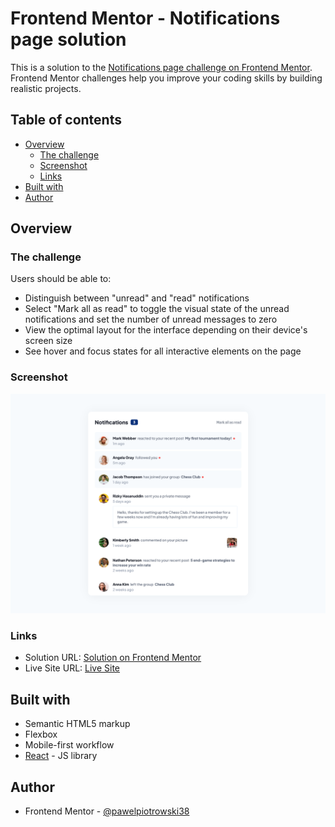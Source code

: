 # Frontend Mentor - Notifications page solution

This is a solution to the [Notifications page challenge on Frontend Mentor](https://www.frontendmentor.io/challenges/notifications-page-DqK5QAmKbC). Frontend Mentor challenges help you improve your coding skills by building realistic projects. 

## Table of contents

- [Overview](#overview)
  - [The challenge](#the-challenge)
  - [Screenshot](#screenshot)
  - [Links](#links)
- [Built with](#built-with)
- [Author](#author)

## Overview

### The challenge

Users should be able to:

- Distinguish between "unread" and "read" notifications
- Select "Mark all as read" to toggle the visual state of the unread notifications and set the number of unread messages to zero
- View the optimal layout for the interface depending on their device's screen size
- See hover and focus states for all interactive elements on the page

### Screenshot

![](./screenshot.png)

### Links

- Solution URL: [Solution on Frontend Mentor](https://www.frontendmentor.io/solutions/notifications-page-using-react-7JdWcaNeg3)
- Live Site URL: [Live Site](https://radiant-starburst-984a7c.netlify.app/)

## Built with

- Semantic HTML5 markup
- Flexbox
- Mobile-first workflow
- [React](https://reactjs.org/) - JS library

## Author

- Frontend Mentor - [@pawelpiotrowski38](https://www.frontendmentor.io/profile/pawelpiotrowski38)
